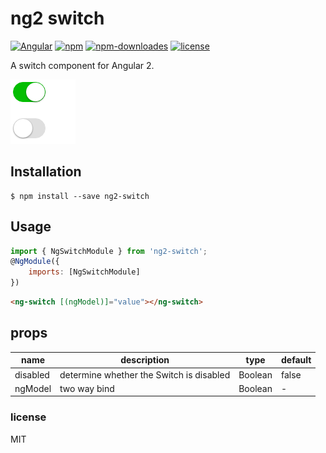 # ng2 switch

[![Angular](https://img.shields.io/badge/Angular--brightgreen.svg)](https://angular.io/)
[![npm](https://img.shields.io/npm/v/ng2-switch.svg)](https://www.npmjs.com/package/ng2-switch)
[![npm-downloades](https://img.shields.io/npm/dm/ng2-switch.svg)](https://www.npmjs.com/package/ng2-switch)
[![license](https://img.shields.io/github/license/mashape/apistatus.svg)](https://github.com/ibufu/ng2-switch/blob/master/LICENSE)

A switch component for Angular 2.

![Alt text](demo/demo.png)
## Installation
```shell
$ npm install --save ng2-switch
```
## Usage
```js
import { NgSwitchModule } from 'ng2-switch';
@NgModule({
    imports: [NgSwitchModule]
})
```
```html
<ng-switch [(ngModel)]="value"></ng-switch>
```
## props
|     name    | description |     type    |   default   |
|-------------|-------------|-------------|-------------|
| disabled    | determine whether the Switch is disabled | Boolean     | false             |
| ngModel | two way bind | Boolean     | -             |

### license
MIT
